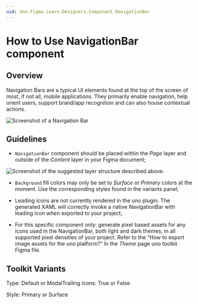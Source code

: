 ```yaml
---
uid: Uno.Figma.Learn.Designers.Component.NavigationBar
---
```


# How to Use NavigationBar component

## Overview

Navigation Bars are a typical UI elements found at the top of the screen of most, if not all, mobile applications. They primarily enable navigation, help orient users, support brand/app recognition and can  also house contextual actions. 

![Screenshot of a Navigation Bar](images/clip_image001.png)

## Guidelines

* `NavigationBar` component should be placed within the *Page* layer and outside of the *Content* layer in your Figma document;


![Screenshot of the suggested layer structure described above.](images/clip_image002.png)

* `Background` fill colors may only be set to *Surface* or *Primary* colors at the moment. Use the corresponding styles found in the variants panel;

* Leading icons are not currently rendered in the uno plugin. The generated XAML will correctly invoke a native NavigationBar with leading icon when exported to your project;

* For this specific component only: generate pixel based assets for any icons used in the NavigationBar, both light and dark themes, in all supported pixel densities of your project. Refer to the “How to export image assets for the uno platform?” In the *Theme* page uno toolkit Figma file.

## Toolkit Variants

Type: Default or ModalTrailing icons: True or False

Style: Primary or Surface